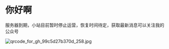 # 你好啊
服务器到期，小站目前暂时停止运营，恢复时间待定，获取最新消息可以关注我的公众号

![qrcode_for_gh_99c5d27b370d_258.jpg](https://s2.loli.net/2022/05/16/QpNVazr58xkwEYj.jpg)

